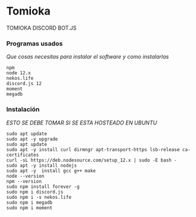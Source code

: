 # Tomioka
TOMIOKA DISCORD BOT.JS

### Programas usados

_Que cosas necesitas para instalar el software y como instalarlas_

```
npm
node 12.x
nekos.life
discord.js 12
moment
megadb
```
### Instalación

_ESTO SE DEBE TOMAR SI SE ESTA HOSTEADO EN UBUNTU_

```
sudo apt update
sudo apt -y upgrade
sudo apt update
sudo apt -y install curl dirmngr apt-transport-https lsb-release ca-certificates
curl -sL https://deb.nodesource.com/setup_12.x | sudo -E bash -
sudo apt -y install nodejs
sudo apt -y  install gcc g++ make
node --version
npm --version
sudo npm install forever -g
sudo npm i discord.js
sudo npm i -s nekos.life
sudo npm i megadb
sudo npm i moment
```
